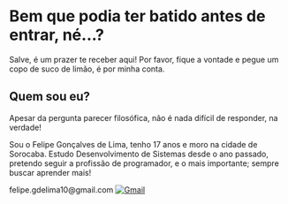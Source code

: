 # Bem que podia ter batido antes de entrar, né...?

Salve, é um prazer te receber aqui! Por favor, fique a vontade e pegue um copo de suco de limão, é por minha conta.

## Quem sou eu?

Apesar da pergunta parecer filosófica, não é nada difícil de responder, na verdade!

Sou o Felipe Gonçalves de Lima, tenho 17 anos e moro na cidade de Sorocaba. Estudo Desenvolvimento de Sistemas desde o ano passado, pretendo seguir a profissão de programador, e o mais importante; sempre buscar aprender mais!

<p align="left">felipe.gdelima10@gmail.com
<a href="mailto:felipe.gdelima10@gmail.com" title="Gmail">
  <img src="https://img.shields.io/badge/-Gmail-FF0000?style=flat-square&labelColor=FF0000&logo=gmail&logoColor=white&link=LINK-DO-SEU-GMAIL" alt="Gmail"/></a>
</p>

<!--
**QueijoRalado/QueijoRalado** is a ✨ _special_ ✨ repository because its `README.md` (this file) appears on your GitHub profile.

Here are some ideas to get you started:

- 🔭 I’m currently working on ...
- 🌱 I’m currently learning ...
- 👯 I’m looking to collaborate on ...
- 🤔 I’m looking for help with ...
- 💬 Ask me about ...
- 📫 How to reach me: ...
- 😄 Pronouns: ...
- ⚡ Fun fact: ...
-->
